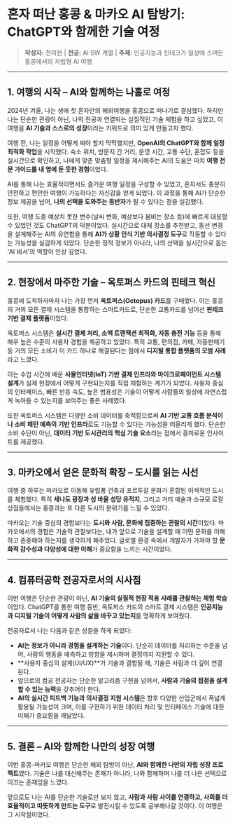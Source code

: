 # 혼자 떠난 홍콩 & 마카오 AI 탐방기: ChatGPT와 함께한 기술 여정

> **작성자:** 전이현 | **전공:** AI·SW 계열 | **주제:** 인공지능과 핀테크가 일상에 스며든 홍콩에서의 자립형 AI 여행

---

## 1. 여행의 시작 – AI와 함께하는 나홀로 여정

2024년 겨울, 나는 생애 첫 혼자만의 해외여행을 홍콩으로 떠나기로 결심했다. 하지만 나는 단순한 관광이 아닌, 나의 전공과 연결되는 실질적인 기술 체험을 하고 싶었고, 이 여행을 **AI 기술과 스스로의 성장**이라는 키워드로 의미 있게 만들고자 했다. 

여행 전, 나는 일정을 어떻게 짜야 할지 막막했지만, **OpenAI의 ChatGPT와 함께 일정 최적화 작업**을 시작했다. 숙소 위치, 방문지 간 거리, 운영 시간, 교통 수단, 혼잡도 등을 실시간으로 확인하고, 나에게 맞춘 맞춤형 일정을 제시해주는 AI의 도움은 마치 **여행 전문 가이드를 내 옆에 둔 듯한 경험**이었다. 

AI를 통해 나는 효율적이면서도 즐거운 여행 일정을 구성할 수 있었고, 혼자서도 충분히 안전하고 편안한 여행이 가능하다는 자신감을 얻게 되었다. 이 과정을 통해 AI가 단순한 정보 제공을 넘어, **나의 선택을 도와주는 동반자**가 될 수 있다는 점을 실감했다.

또한, 여행 도중 예상치 못한 변수(날씨 변화, 예상보다 붐비는 장소 등)에 빠르게 대응할 수 있었던 것도 ChatGPT의 덕분이었다. 실시간으로 대체 장소를 추천받고, 동선 변경을 설계해주는 AI의 유연함을 통해 **AI가 상황 인식 기반 의사결정 도구**로 작동할 수 있다는 가능성을 실감하게 되었다. 단순한 정적 정보가 아니라, 나의 선택을 실시간으로 돕는 ‘AI 비서’의 역할이 인상 깊었다.

---

## 2. 현장에서 마주한 기술 – 옥토퍼스 카드의 핀테크 혁신

홍콩에 도착하자마자 나는 가장 먼저 **옥토퍼스(Octopus) 카드**를 구매했다. 이는 홍콩의 거의 모든 결제 시스템을 통합하는 스마트카드로, 단순한 교통카드를 넘어선 **핀테크 기반 결제 플랫폼**이었다.

옥토퍼스 시스템은 **실시간 결제 처리, 소액 트랜잭션 최적화, 자동 충전 기능** 등을 통해 매우 높은 수준의 사용자 경험을 제공하고 있었다. 특히 교통, 편의점, 카페, 자동판매기 등 거의 모든 소비가 이 카드 하나로 해결된다는 점에서 **디지털 통합 플랫폼의 모범 사례**라고 느꼈다.

이는 수업 시간에 배운 **사물인터넷(IoT) 기반 결제 인프라와 마이크로페이먼트 시스템 설계**가 실제 현장에서 어떻게 구현되는지를 직접 체험하는 계기가 되었다. 사용자 중심의 인터페이스, 빠른 반응 속도, 높은 범용성은 기술이 어떻게 사람들의 일상에 자연스럽게 녹아들 수 있는지를 보여주는 좋은 사례였다.

또한 옥토퍼스 시스템은 다양한 소비 데이터를 축적함으로써 **AI 기반 교통 흐름 분석이나 소비 패턴 예측의 기반 인프라**로도 기능할 수 있다는 가능성을 떠올리게 했다. 단순한 소비 수단이 아닌, **데이터 기반 도시관리의 핵심 기술 요소**라는 점에서 흥미로운 인사이트를 제공했다.

---

## 3. 마카오에서 얻은 문화적 확장 – 도시를 읽는 시선

여행 중 하루는 마카오로 이동해 유럽풍 건축과 포르투갈 문화가 혼합된 이색적인 도시를 체험했다. 특히 **세나도 광장과 성 바울 성당 유적지**, 그리고 거리 예술과 소규모 로컬 상점들에서는 홍콩과는 또 다른 도시의 분위기를 느낄 수 있었다.

마카오는 기술 중심의 경험보다는 **도시와 사람, 문화에 집중하는 관찰의 시간**이었다. 마카오에서의 경험은 기술적 관찰보다는, 내가 앞으로 기술을 설계할 때 어떤 문화를 이해하고 존중해야 하는지를 생각하게 해주었다. 글로벌 환경 속에서 개발자가 가져야 할 **문화적 감수성과 다양성에 대한 이해**가 중요함을 느끼는 시간이었다.

---

## 4. 컴퓨터공학 전공자로서의 시사점

이번 여행은 단순한 관광이 아닌, **AI 기술의 실질적 현장 적용 사례를 관찰하는 체험 학습**이었다. ChatGPT를 통한 여행 동반, 옥토퍼스 카드의 스마트 결제 시스템은 **인공지능과 디지털 기술이 어떻게 사람의 삶을 바꾸고 있는지**를 명확하게 보여줬다.

전공자로서 나는 다음과 같은 성찰을 하게 되었다:

- **AI는 정보가 아니라 경험을 설계하는 기술**이다. 단순히 데이터를 처리하는 수준을 넘어, 사람의 행동을 예측하고 방향을 제시하며 결정까지 지원할 수 있다.
- **사용자 중심의 설계(UI/UX)**가 기술과 결합될 때, 기술은 사람과 더 깊이 연결된다.
- 앞으로의 컴공 전공자는 단순한 알고리즘 구현을 넘어서, **사람과 기술의 접점을 설계할 수 있는 능력**을 갖추어야 한다.
- **AI의 실시간 피드백 기능과 의사결정 지원 시스템**은 향후 다양한 산업군에서 폭넓게 활용될 가능성이 크며, 이를 구현하기 위한 데이터 처리 및 인터페이스 기술에 대한 이해가 중요함을 깨달았다.

---

## 5. 결론 – AI와 함께한 나만의 성장 여행

이번 홍콩-마카오 여행은 단순한 해외 탐방이 아닌, **AI와 함께한 나만의 자립 성장 프로젝트**였다. 기술은 나를 대신해주는 존재가 아니라, 나와 함께하며 나를 더 나은 선택으로 이끄는 존재임을 느꼈다.

앞으로도 나는 AI를 단순한 기술로만 보지 않고, **사람과 사람 사이를 연결하고, 사회를 더 효율적이고 따뜻하게 만드는 도구**로 발전시킬 수 있도록 공부해나갈 것이다. 이 여행은 그 시작점이었다.